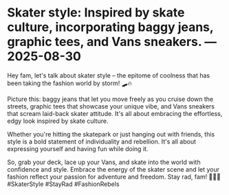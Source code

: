 # Skater style: Inspired by skate culture, incorporating baggy jeans, graphic tees, and Vans sneakers. — 2025-08-30

Hey fam, let's talk about skater style – the epitome of coolness that has been taking the fashion world by storm! 🛹🔥

Picture this: baggy jeans that let you move freely as you cruise down the streets, graphic tees that showcase your unique vibe, and Vans sneakers that scream laid-back skater attitude. It's all about embracing the effortless, edgy look inspired by skate culture.

Whether you're hitting the skatepark or just hanging out with friends, this style is a bold statement of individuality and rebellion. It's all about expressing yourself and having fun while doing it.

So, grab your deck, lace up your Vans, and skate into the world with confidence and style. Embrace the energy of the skater scene and let your fashion reflect your passion for adventure and freedom. Stay rad, fam! 🤙🏼✨ #SkaterStyle #StayRad #FashionRebels